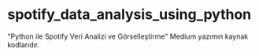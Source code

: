 # spotify_data_analysis_using_python
"Python ile Spotify Veri Analizi ve Görselleştirme" Medium yazımın kaynak kodlarıdır.

